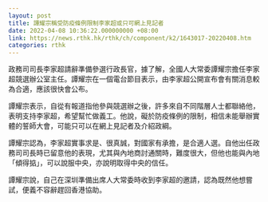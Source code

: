 ```yaml
---
layout: post
title: 譚耀宗稱受防疫條例限制李家超或只可網上見記者
date: 2022-04-08 10:36:22.000000000 +08:00
link: https://news.rthk.hk/rthk/ch/component/k2/1643017-20220408.htm
categories: rthk
---
```


政務司司長李家超請辭準備參選行政長官，據了解，全國人大常委譚耀宗擔任李家超競選辦公室主任。譚耀宗在一個電台節目表示，由李家超公開宣布會有關消息較為合適，應該很快會公布。

譚耀宗表示，自從有報道指他參與競選辦之後，許多來自不同階層人士都聯絡他，表明支持李家超，希望幫忙做義工。他說，礙於防疫條例的限制，相信未能舉辦實體的誓師大會，可能只可以在網上見記者及介紹政綱。

譚耀宗認為，李家超實事求是、很真誠，對國家有承擔，是合適人選。自他出任政務司司長時已留意他的表現，尤其與內地商討通關時，難度很大，但他也能與內地「傾得掂」，可以說服中央，亦說明取得中央的信任。

譚耀宗說，自己在深圳準備出席人大常委時收到李家超的邀請，認為既然他想嘗試，便義不容辭趕回香港協助。
